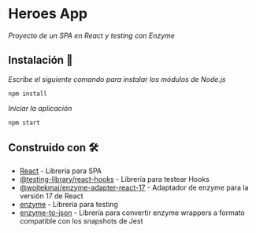 # Heroes App

_Proyecto de un SPA en React y testing con Enzyme_

## Instalación 🔧

_Escribe el siguiente comando para instalar los módulos de Node.js_

```
npm install
```

_Iniciar la aplicación_

```
npm start
```

## Construido con 🛠️

* [React](https://reactjs.org/) - Librería para SPA
* [@testing-library/react-hooks](https://github.com/testing-library/react-hooks-testing-library) - Librería para testear Hooks
* [@wojtekmaj/enzyme-adapter-react-17](https://www.npmjs.com/package/@wojtekmaj/enzyme-adapter-react-17) - Adaptador de enzyme para la versión 17 de React
* [enzyme](https://enzymejs.github.io/enzyme/) - Librería para testing
* [enzyme-to-json](https://www.npmjs.com/package/enzyme-to-json) - Librería para convertir enzyme wrappers a formato compatible con los snapshots de Jest
